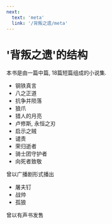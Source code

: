 ```yaml
---
next:
  text: 'meta'
  link: '/背叛之遗/meta'
---
```


# '背叛之遗'的结构

本书是由一篇中篇, 18篇短篇组成的小说集.

+ 钢铁真言
+ 八之正道
+ 抗争并陨落
+ 狼爪
+ 猎人的月亮
+ 卢修斯, 永恒之刃
+ 启示之贼
+ 谴责
+ 荣归逝者
+ 骑士团守护者
+ 向死者致敬

曾以广播剧形式播出

+ 屠夫钉
+ 战帅
+ 孤狼

曾以有声书发售

